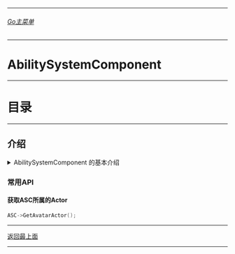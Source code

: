 ___________________________________________________________________________________________
###### [Go主菜单](../MainMenu.md)
___________________________________________________________________________________________
# AbilitySystemComponent

------

# 目录



------



## 介绍


<details>
<summary>AbilitySystemComponent 的基本介绍</summary>

>### AbilitySystemComponent 的基本概念
>
>`GameplayAbility` 是一种数据驱动的对象，可以通过 Blueprint 或 C++ 实现。它封装了技能的启动、执行、冷却以及结束的完整流程，并且能够与 `GameplayEffect`、`GameplayTags`、`GameplayCue` 等其他 GAS 组件紧密集成。
>
>### Gameplay Ability 的关键组件
>
>1. **Ability Input**:
>
>   - **描述**：指定触发该技能的输入事件或按键，可以通过输入映射（Input Mapping）配置。
>   - **示例**：按下键盘上的“F”键触发一个火球技能。
>
>2. **Ability Activation**:
>
>   - **描述**：定义了技能何时以及如何被激活。可以在满足特定条件时手动或自动激活。
>   - **示例**：当玩家按下技能按钮并且法力值足够时，激活该技能。
>
>3. **Ability Cost**:
>
>   - **描述**：技能激活时的消耗，例如法力值、体力值等，可以通过 `GameplayEffect` 来实现。
>   - **示例**：每次使用火球技能消耗 20 点法力值。
>
>4. **Cooldown**:
>
>   - **描述**：定义技能的冷却时间，即再次激活技能之前需要等待的时间。
>   - **示例**：火球技能使用后需要等待 5 秒才能再次使用。
>
>5. **Ability Tasks**:
>
>   - **描述**：用于定义技能的具体执行流程，可以通过内置的 Ability Task 或自定义的任务来实现复杂的行为。
>   - **示例**：创建一个任务链，依次执行移动、施法、击中效果等操作。
>
>6. **Gameplay Tags**:
>
>   - **描述**：用于标记技能的特性、类型或其他属性，可以用于筛选、限制或触发其他行为。
>   - **示例**：给火球技能添加“火焰”标签，可以在游戏中识别并处理与火焰相关的逻辑。
>
>7. **Commit Ability**:
>
>   - **描述**：在技能成功激活后，执行与资源消耗、状态改变等相关的操作。
>
>   - **示例**：成功释放火球技能后，扣除玩家的法力值并进入冷却状态。

------

</details>

### 常用API



#### 获取ASC所属的Actor

```CPP
ASC->GetAvatarActor();
```





























___________________________________________________________________________________________

[返回最上面](#Go主菜单)

___________________________________________________________________________________________
